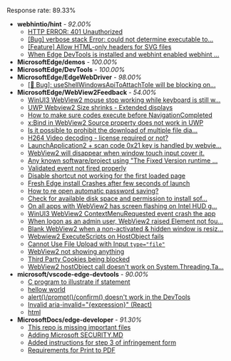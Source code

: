 Response rate: 89.33%

* **webhintio/hint** - _92.00%_
  * [HTTP ERROR: 401 Unauthorized](https://github.com/webhintio/hint/issues/5362)
  * [[Bug] verbose stack Error: could not determine executable to...](https://github.com/webhintio/hint/issues/5349)
  * [[Feature] Allow HTML-only headers for SVG files](https://github.com/webhintio/hint/issues/5281)
  * [When Edge DevTools is installed and webhint enabled webhint ...](https://github.com/webhintio/hint/issues/5364)
* **MicrosoftEdge/demos** - _100.00%_
* **MicrosoftEdge/DevTools** - _100.00%_
* **MicrosoftEdge/EdgeWebDriver** - _98.00%_
  * [[🐛 Bug]: useShellWindowsApiToAttachToIe will be blocking on...](https://github.com/MicrosoftEdge/EdgeWebDriver/issues/34)
* **MicrosoftEdge/WebView2Feedback** - _54.00%_
  * [WinUI3 WebView2 mouse stop working while keyboard is still w...](https://github.com/MicrosoftEdge/WebView2Feedback/issues/3003)
  * [UWP Webview2 Size shrinks - Extended displays](https://github.com/MicrosoftEdge/WebView2Feedback/issues/3002)
  * [How to make sure codes execute before NavigationCompleted](https://github.com/MicrosoftEdge/WebView2Feedback/issues/3001)
  * [x:Bind in WebView2 Source property does not work in UWP](https://github.com/MicrosoftEdge/WebView2Feedback/issues/2999)
  * [Is it possible to prohibit the download of multiple file dia...](https://github.com/MicrosoftEdge/WebView2Feedback/issues/2998)
  * [H264 Video decoding - license required or not?](https://github.com/MicrosoftEdge/WebView2Feedback/issues/2997)
  * [LaunchApplication2 + scan code 0x21 key is handled by webvie...](https://github.com/MicrosoftEdge/WebView2Feedback/issues/2996)
  * [WebView2 will disappear when window touch input cover it.](https://github.com/MicrosoftEdge/WebView2Feedback/issues/2995)
  * [Any known software/project using "The Fixed Version runtime ...](https://github.com/MicrosoftEdge/WebView2Feedback/issues/2994)
  * [Validated event not fired properly](https://github.com/MicrosoftEdge/WebView2Feedback/issues/2992)
  * [Disable shortcut not working for the first loaded page](https://github.com/MicrosoftEdge/WebView2Feedback/issues/2991)
  * [Fresh Edge install Crashes after few seconds of launch](https://github.com/MicrosoftEdge/WebView2Feedback/issues/2989)
  * [How to re open automatic password saving?](https://github.com/MicrosoftEdge/WebView2Feedback/issues/2988)
  * [Check for available disk space and permission to install sof...](https://github.com/MicrosoftEdge/WebView2Feedback/issues/3000)
  * [On all apps with WebView2 has screen flashing on Intel HUD g...](https://github.com/MicrosoftEdge/WebView2Feedback/issues/2986)
  * [WinUI3 WebView2 ContextMenuRequested event crash the app](https://github.com/MicrosoftEdge/WebView2Feedback/issues/2985)
  * [When logon as an admin user, WebView2 raised Element not fou...](https://github.com/MicrosoftEdge/WebView2Feedback/issues/2984)
  * [Blank WebView2 when a non-activated & hidden window is resiz...](https://github.com/MicrosoftEdge/WebView2Feedback/issues/2983)
  * [Webwiew2 ExecuteScripts on HostObject fails ](https://github.com/MicrosoftEdge/WebView2Feedback/issues/2977)
  * [Cannot Use File Upload with Input ``type="file"``](https://github.com/MicrosoftEdge/WebView2Feedback/issues/2972)
  * [WebView2 not showing anything](https://github.com/MicrosoftEdge/WebView2Feedback/issues/2969)
  * [Third Party Cookies being blocked](https://github.com/MicrosoftEdge/WebView2Feedback/issues/2958)
  * [WebView2 hostObject call doesn't work on System.Threading.Ta...](https://github.com/MicrosoftEdge/WebView2Feedback/issues/2948)
* **microsoft/vscode-edge-devtools** - _90.00%_
  * [C program to illustrate if statement](https://github.com/microsoft/vscode-edge-devtools/issues/1273)
  * [hellow world](https://github.com/microsoft/vscode-edge-devtools/issues/1272)
  * [alert()/prompt()/confirm() doesn't work in the DevTools](https://github.com/microsoft/vscode-edge-devtools/issues/1271)
  * [Invalid aria-invalid="{expression}" (React)](https://github.com/microsoft/vscode-edge-devtools/issues/1270)
  * [html](https://github.com/microsoft/vscode-edge-devtools/issues/1269)
* **MicrosoftDocs/edge-developer** - _91.30%_
  * [This repo is missing important files](https://github.com/MicrosoftDocs/edge-developer/issues/2333)
  * [Adding Microsoft SECURITY.MD](https://github.com/MicrosoftDocs/edge-developer/pull/2332)
  * [Added instructions for step 3 of infringement form](https://github.com/MicrosoftDocs/edge-developer/pull/2323)
  * [Requirements for Print to PDF](https://github.com/MicrosoftDocs/edge-developer/pull/2316)